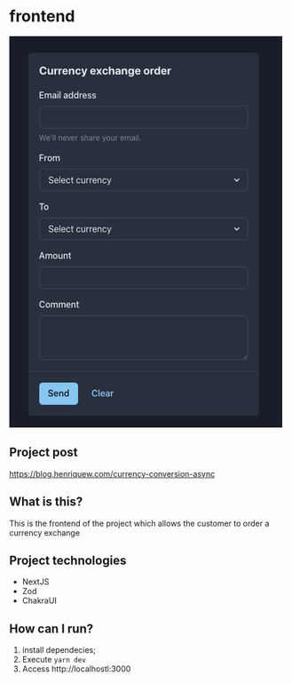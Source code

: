 # frontend 

![Preview](https://raw.githubusercontent.com/henriqueweiand/nestjs-tests-lab/master/currency-conversion-async/frontend/assets/form.png)

## Project post
https://blog.henriquew.com/currency-conversion-async

## What is this?
This is the frontend of the project which allows the customer to order a currency exchange

## Project technologies
- NextJS
- Zod
- ChakraUI

## How can I run?
1. install dependecies;
2. Execute `yarn dev`
3. Access http://localhostl:3000